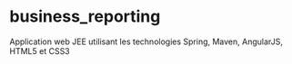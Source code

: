 # business_reporting
Application web JEE utilisant les technologies Spring, Maven, AngularJS, HTML5 et CSS3
